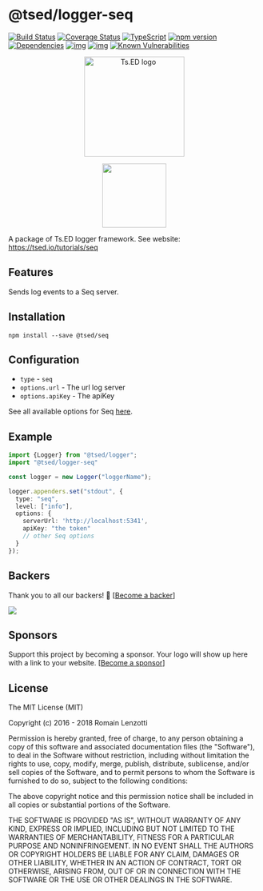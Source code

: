 # @tsed/logger-seq

[![Build Status](https://travis-ci.org/tsedio/logger.svg?branch=master)](https://travis-ci.org/tsedio/logger)
[![Coverage Status](https://coveralls.io/repos/github/tsedio/logger/badge.svg?branch=master)](https://coveralls.io/github/tsedio/logger?branch=master)
[![TypeScript](https://badges.frapsoft.com/typescript/love/typescript.svg?v=100)](https://github.com/ellerbrock/typescript-badges/)
[![npm version](https://badge.fury.io/js/%40tsed%2Flogger.svg)](https://badge.fury.io/js/%40tsed%2Flogger)
[![Dependencies](https://david-dm.org/tsedio/logger.svg)](https://david-dm.org/tsedio/logger#info=dependencies)
[![img](https://david-dm.org/tsedio/logger/dev-status.svg)](https://david-dm.org/tsedio/logger/#info=devDependencies)
[![img](https://david-dm.org/tsedio/logger/peer-status.svg)](https://david-dm.org/tsedio/logger/#info=peerDependenciess)
[![Known Vulnerabilities](https://snyk.io/test/github/tsedio/logger/badge.svg)](https://snyk.io/test/github/tsedio/ts-express-decorators)

<p style="text-align: center" align="center">
 <a href="https://tsed.io" target="_blank"><img src="https://tsed.io/tsed-og.png" width="200" alt="Ts.ED logo"/></a>
</p>

<div align="center">
<a href="http://www.passportjs.org/">
<img src="https://blog.datalust.co/content/images/2018/09/Seq-380px-1.png" height="128">
</a>
</div>

A package of Ts.ED logger framework. See website: https://tsed.io/tutorials/seq

## Features

Sends log events to a Seq server.

## Installation

```
npm install --save @tsed/seq
```

## Configuration

* `type` - `seq`
* `options.url` - The url log server
* `options.apiKey` - The apiKey

See all available options for Seq [here](https://www.npmjs.com/package/se-loggin).

## Example

```typescript
import {Logger} from "@tsed/logger";
import "@tsed/logger-seq"

const logger = new Logger("loggerName");

logger.appenders.set("stdout", {
  type: "seq",
  level: ["info"],
  options: {
    serverUrl: 'http://localhost:5341',
    apiKey: "the token"
    // other Seq options
  }
});
```

## Backers

Thank you to all our backers! 🙏 [[Become a backer](https://opencollective.com/tsed#backer)]

<a href="https://opencollective.com/tsed#backers" target="_blank"><img src="https://opencollective.com/tsed/tiers/backer.svg?width=890"></a>


## Sponsors

Support this project by becoming a sponsor. Your logo will show up here with a link to your website. [[Become a sponsor](https://opencollective.com/tsed#sponsor)]

## License

The MIT License (MIT)

Copyright (c) 2016 - 2018 Romain Lenzotti

Permission is hereby granted, free of charge, to any person obtaining a copy of this software and associated documentation files (the "Software"), to deal in the Software without restriction, including without limitation the rights to use, copy, modify, merge, publish, distribute, sublicense, and/or sell copies of the Software, and to permit persons to whom the Software is furnished to do so, subject to the following conditions:

The above copyright notice and this permission notice shall be included in all copies or substantial portions of the Software.

THE SOFTWARE IS PROVIDED "AS IS", WITHOUT WARRANTY OF ANY KIND, EXPRESS OR IMPLIED, INCLUDING BUT NOT LIMITED TO THE WARRANTIES OF MERCHANTABILITY, FITNESS FOR A PARTICULAR PURPOSE AND NONINFRINGEMENT. IN NO EVENT SHALL THE AUTHORS OR COPYRIGHT HOLDERS BE LIABLE FOR ANY CLAIM, DAMAGES OR OTHER LIABILITY, WHETHER IN AN ACTION OF CONTRACT, TORT OR OTHERWISE, ARISING FROM, OUT OF OR IN CONNECTION WITH THE SOFTWARE OR THE USE OR OTHER DEALINGS IN THE SOFTWARE.
